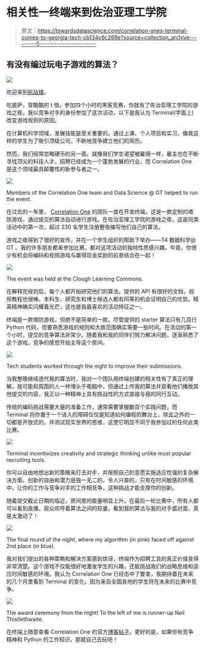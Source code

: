 # 相关性一终端来到佐治亚理工学院

> 原文：<https://towardsdatascience.com/correlation-ones-terminal-comes-to-georgia-tech-cb134c6c268e?source=collection_archive---------5----------------------->

## 有没有编过玩电子游戏的算法？

![](img/ac6245c78b7268b4ab8f6b65e685819b.png)

欢迎来到[航站楼](https://terminal.c1games.com)。

吃披萨，穿酷酷的 t 恤，参加四个小时的黑客竞赛，你就有了佐治亚理工学院的游戏之夜。我以竞争对手的身份参加了这次活动，以下是我认为 Terminal(字面上)改变游戏规则的原因。

在计算机科学领域，发展技能是至关重要的。通过上课、个人项目和实习，像我这样的学生为了吸引顶级公司，不断地竞争建立他们的简历。

然而，我们经常忽略硬币的另一面。就像我们学生渴望被雇佣一样，雇主也在不断寻找顶尖的科技人才。招聘已经成为一个蓬勃发展的行业，而 Correlation One 是这个领域最具颠覆性的新参与者之一。

![](img/cdc8a7aa09b6333625f31f99bc83a2f8.png)

Members of the Correlation One team and Data Science @ GT helped to run the event.

在过去的一年里， [Correlation One](https://www.correlation-one.com) 的团队一直在开发终端，这是一款定制的塔防游戏，通过提交的算法自动进行游戏。在佐治亚理工学院的游戏之夜，这是同类活动中的第一次，超过 230 名学生注册整夜编写他们自己的算法。

游戏之夜得到了很好的宣传，并在一个学生组织的帮助下举办——T4 数据科学@ GT 。我的许多朋友都来参加比赛，都对这项活动的独特性质感兴趣。毕竟，你很少有机会将编码和视频游戏与赢得现金奖励的前景结合在一起！

![](img/7c0de86e978694c4553caeb16040313e.png)

The event was held at the Clough Learning Commons.

在解释完规则后，每个人都开始研究他们的算法。提供的 API 有很好的文档，视频教程也很棒。本科生、研究生和博士候选人都有同等的机会证明自己的优势。精英精神确实闪耀着光芒，这也是我最喜欢的活动特征之一。

终端是一款塔防游戏，但绝不是简单的一款。尽管提供的 starter 算法只有几百行 Python 代码，但要熟悉游戏的规则和大致范围确实需要一些时间。在活动的第一个小时，提交的竞争算法非常少。随着我和我的同伴们努力解决问题，逐渐熟悉了这个游戏，竞争的感觉开始主导这个房间。

![](img/6322130b49834f65dbc4bce369c38390.png)

Tech students worked through the night to improve their submissions.

当我整晚继续迭代我的算法时，我对一个团队用终端创建的相关性有了真正的理解。我可能和周围的人一样埋头于电脑中，但通过上传我的算法并观看他们播放其他提交的内容，我正以一种精神上具有挑战性的方式直接与我的同行互动。

传统的编码挑战需要大量的准备工作，通常需要掌握数百个实践问题，而 Terminal 将你置于一个进入的障碍仅仅是知道如何编程的舞台上。除此之外的一切都是开放式的，并测试现实世界的思维，这使它明显不同于我参加过的任何此类比赛。

![](img/31e1e4fe3b46bf3339e2560093ba9c74.png)

Terminal incentivizes creativity and strategic thinking unlike most popular recruiting tools.

你可以自由地想出新的策略来打击对手，并按照自己的意愿实施适应性强的复杂解决方案。创新的自由和潜力是独一无二的，令人兴奋的，只有在时间敏感的环境中，让你的工作与竞争对手的工作相竞争，这种挑战才能支撑你的创新。

随着提交截止日期的临近，房间里的能量明显上升。在最后一轮比赛中，所有人都可以看到直播，观众欢呼着算法之间的较量。看到我的算法与我的对手面对面，真是太激动了！

![](img/9f455216f72c6a9459da97cb9553c1c2.png)

The final round of the night, where my algorithm (in pink) faced off against 2nd place (in blue).

我对我们提出的各种策略和解决方案感到惊讶，终端作为招聘工具的真正价值变得非常清楚。这个游戏不仅能很好地激发学生的兴趣，还能挑战我们的战略思维和适应时间敏感的环境。我认为 Correlation One 已经击中了要害，我期待着在未来的几个月里看到 Terminal 的变化，因为来自全国各地的学生将在未来的比赛中竞争。

![](img/99fb2e42d026215bcb3f007c95f37e25.png)

The award ceremony from the night! To the left of me is runner-up Neil Thistlethwaite.

在终端上随意查看 Correlation One 的官方[博客帖子](https://medium.com/@CorrelationOne/the-future-of-talent-strategy-is-here-2e7d07698988)。更好的是，如果你有竞争精神和 Python 的工作知识，那就自己去玩吧！